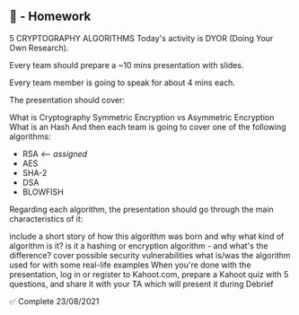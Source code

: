 ## 🥇 - Homework

5 CRYPTOGRAPHY ALGORITHMS
Today's activity is DYOR (Doing Your Own Research).

Every team should prepare a ~10 mins presentation with slides.

Every team member is going to speak for about 4 mins each.

The presentation should cover:

What is Cryptography
Symmetric Encryption vs Asymmetric Encryption
What is an Hash
And then each team is going to cover one of the following algorithms:

- RSA _<-- assigned_
- AES
- SHA-2
- DSA
- BLOWFISH

Regarding each algorithm, the presentation should go through the main characteristics of it:

include a short story of how this algorithm was born and why
what kind of algorithm is it?
is it a hashing or encryption algorithm - and what's the difference?
cover possible security vulnerabilities
what is/was the algorithm used for with some real-life examples
When you're done with the presentation, log in or register to Kahoot.com, prepare a Kahoot quiz with 5 questions, and share it with your TA which will present it during Debrief

✅ Complete 23/08/2021
